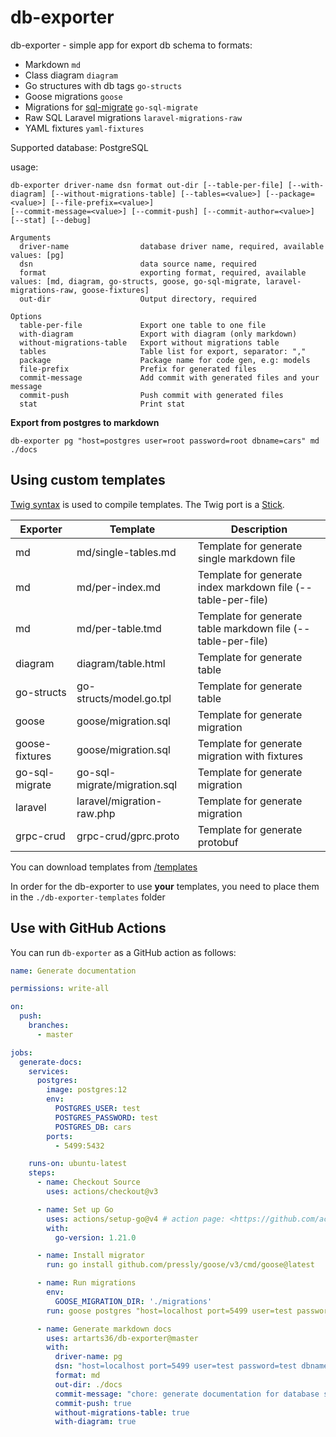 # db-exporter

db-exporter - simple app for export db schema to formats:
* Markdown `md`
* Class diagram `diagram`
* Go structures with db tags `go-structs`
* Goose migrations `goose`
* Migrations for [sql-migrate](https://github.com/rubenv/sql-migrate) `go-sql-migrate`
* Raw SQL Laravel migrations `laravel-migrations-raw`
* YAML fixtures `yaml-fixtures`

Supported database: PostgreSQL

usage:
```text
db-exporter driver-name dsn format out-dir [--table-per-file] [--with-diagram] [--without-migrations-table] [--tables=<value>] [--package=<value>] [--file-prefix=<value>]
[--commit-message=<value>] [--commit-push] [--commit-author=<value>] [--stat] [--debug]

Arguments
  driver-name                database driver name, required, available values: [pg]
  dsn                        data source name, required
  format                     exporting format, required, available values: [md, diagram, go-structs, goose, go-sql-migrate, laravel-migrations-raw, goose-fixtures]
  out-dir                    Output directory, required

Options
  table-per-file             Export one table to one file
  with-diagram               Export with diagram (only markdown)
  without-migrations-table   Export without migrations table
  tables                     Table list for export, separator: ","
  package                    Package name for code gen, e.g: models
  file-prefix                Prefix for generated files
  commit-message             Add commit with generated files and your message
  commit-push                Push commit with generated files
  stat                       Print stat
```

**Export from postgres to markdown**

```db-exporter pg "host=postgres user=root password=root dbname=cars" md ./docs```

## Using custom templates

[Twig syntax](https://twig.symfony.com) is used to compile templates. The Twig port is a [Stick](https://github.com/tyler-sommer/stick).

| Exporter       | Template                     | Description                                                  |
|----------------|------------------------------|--------------------------------------------------------------|
| md             | md/single-tables.md          | Template for generate single markdown file                   |
| md             | md/per-index.md              | Template for generate index markdown file (--table-per-file) |
| md             | md/per-table.tmd             | Template for generate table markdown file (--table-per-file) |
| diagram        | diagram/table.html           | Template for generate table                                  |
| go-structs     | go-structs/model.go.tpl      | Template for generate table                                  |
| goose          | goose/migration.sql          | Template for generate migration                              |
| goose-fixtures | goose/migration.sql          | Template for generate migration with fixtures                |
| go-sql-migrate | go-sql-migrate/migration.sql | Template for generate migration                              |
| laravel        | laravel/migration-raw.php    | Template for generate migration                              |
| grpc-crud      | grpc-crud/gprc.proto         | Template for generate protobuf                               |

You can download templates from [/templates](./templates)

In order for the db-exporter to use **your** templates, you need to place them in the `./db-exporter-templates` folder

## Use with GitHub Actions

You can run `db-exporter` as a GitHub action as follows:

```yaml
name: Generate documentation

permissions: write-all

on:
  push:
    branches:
      - master

jobs:
  generate-docs:
    services:
      postgres:
        image: postgres:12
        env:
          POSTGRES_USER: test
          POSTGRES_PASSWORD: test
          POSTGRES_DB: cars
        ports:
          - 5499:5432

    runs-on: ubuntu-latest
    steps:
      - name: Checkout Source
        uses: actions/checkout@v3

      - name: Set up Go
        uses: actions/setup-go@v4 # action page: <https://github.com/actions/setup-go>
        with:
          go-version: 1.21.0

      - name: Install migrator
        run: go install github.com/pressly/goose/v3/cmd/goose@latest

      - name: Run migrations
        env:
          GOOSE_MIGRATION_DIR: './migrations'
        run: goose postgres "host=localhost port=5499 user=test password=test dbname=cars sslmode=disable" up

      - name: Generate markdown docs
        uses: artarts36/db-exporter@master
        with:
          driver-name: pg
          dsn: "host=localhost port=5499 user=test password=test dbname=cars sslmode=disable"
          format: md
          out-dir: ./docs
          commit-message: "chore: generate documentation for database schema"
          commit-push: true
          without-migrations-table: true
          with-diagram: true
````

